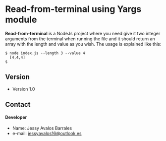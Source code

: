 Read-from-terminal using Yargs module
======
**Read-from-terminal** is a NodeJs project where you need give it two integer arguments from the terminal when running the file and it should return an array with the length and value as you wish. The usage is explained like this:

```
$ node index.js --length 3 --value 4
  [4,4,4]
$ 
```
## Version 
* Version 1.0

## Contact
#### Developer
* Name: Jessy Avalos Barrales
* e-mail: jessyavalos16@outlook.es
